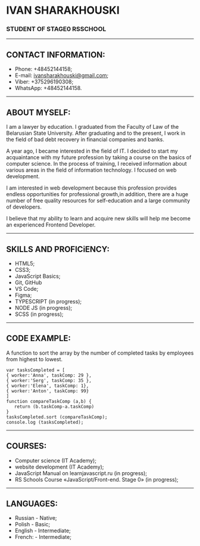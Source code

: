 # IVAN SHARAKHOUSKI

###  STUDENT OF STAGE0 RSSCHOOL

***********************************


## CONTACT INFORMATION:


* Phone: +48452144158;
* E-mail: ivansharakhouski@gmail.com;
* Viber: +375296190308;
* WhatsApp: +48452144158.

***************************************

## ABOUT MYSELF:


 I am a lawyer by education. I graduated from the Faculty of Law of the Belarusian State University. After graduating and to the present, I work in the field of bad debt recovery in financial companies and banks.
 
 
 A year ago, I became interested in the field of IT. I decided to start my acquaintance with my future profession by taking a course on the basics of computer science. In the process of training, I received information about various areas in the field of information technology. I focused on web development.
 
 
 I am interested in web development because this profession provides endless opportunities for professional growth,in addition, there are a huge number of free quality resources for self-education and a large community of developers.
 
 
 I believe that my ability to learn and acquire new skills will help me become an experienced Frontend Developer.
  
 ************************************************************************************************************************
 ##  SKILLS AND PROFICiENCY:
 
 
* HTML5;
* CSS3;
* JavaScript Basics;
* Git, GitHub
* VS Code;
* Figma;
* TYPESCRIPT (in progress);
* NODE JS (in progress);
* SCSS (in progress);
    
******************************************************************************************************************


##  CODE EXAMPLE:
 
 
 A function to sort the array by the number of completed tasks by employees from highest to lowest.
 
 ```
 var tasksCompleted = [
 { worker:'Anna', taskComp: 29 },
 { worker:'Serg', taskComp: 35 },
 { worker:'Elena', taskComp: 1},
 { worker:'Anton', taskComp: 99}
]
function compareTaskComp (a,b) {
    return (b.taskComp-a.taskComp)
}
tasksCompleted.sort (compareTaskComp);
console.log (tasksCompleted);
 ```
 
 **************************************************************************
 
 
##  COURSES:
 
+ Сomputer science (IT Academy);
+ website development (IT Academy);
+ JavaScript Manual on learnjavascript.ru (in progress);
+ RS Schools Course «JavaScript/Front-end. Stage 0» (in progress);

******************************************************************************


##  LANGUAGES:

* Russian - Native;
* Polish - Basic;
* English - Intermediate;
* French: - Intermediate;

